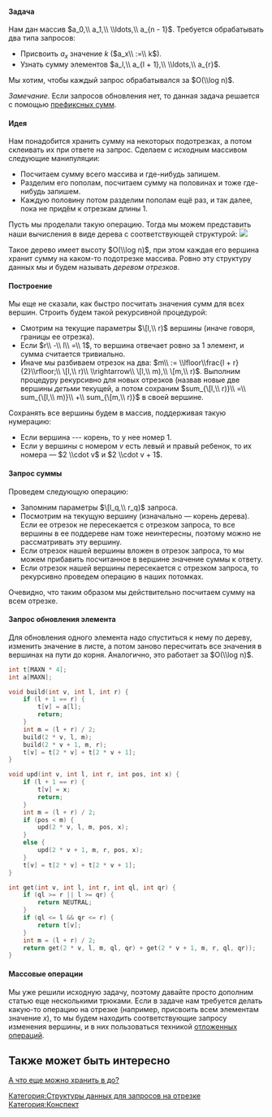 #### Задача

Нам дан массив $a_0,\\ a_1,\\ \\ldots,\\ a_{n - 1}$. Требуется
обрабатывать два типа запросов:

  - Присвоить $a_x$ значение $k$ ($a_x\\ :=\\ k$).
  - Узнать сумму элементов $a_l,\\ a_{l + 1},\\ \\ldots,\\ a_{r}$.

Мы хотим, чтобы каждый запрос обрабатывался за $O(\\log n)$.

<i>Замечание.</i> Если запросов обновления нет, то данная задача
решается с помощью [префиксных
сумм](Префиксные_суммы "wikilink").

#### Идея

Нам понадобится хранить сумму на некоторых подотрезках, а потом
склеивать их при ответе на запрос. Сделаем с исходным массивом
следующие манипуляции:

  - Посчитаем сумму всего массива и где-нибудь запишем.
  - Разделим его пополам, посчитаем сумму на половинах и тоже где-нибудь
    запишем.
  - Каждую половину потом разделим пополам ещё раз, и так далее, пока не
    придём к отрезкам длины 1.

Пусть мы проделали такую операцию. Тогда мы можем представить наши
вычисления в виде дерева с соответствующей структурой:
<img src="http://i.imgur.com/GGBmcEP.png">

Такое дерево имеет высоту $O(\\log n)$, при этом каждая его вершина
хранит сумму на каком-то подотрезке массива. Ровно эту структуру
данных мы и будем называть <i>деревом отрезков</i>.

#### Построение

Мы еще не сказали, как быстро посчитать значения сумм для всех вершин.
Строить будем такой рекурсивной процедурой:

  - Смотрим на текущие параметры $\[l,\\ r)$ вершины (иначе говоря,
    границы ее отрезка).
  - Если $r\\ -\\ l\\ =\\ 1$, то вершина отвечает ровно за 1 элемент, и
    сумма считается тривиально.
  - Иначе мы разбиваем отрезок на два: $m\\ := \\lfloor\\frac{l +
    r}{2}\\rfloor;\\ \[l,\\ r)\\ \\rightarrow\\ \[l,\\ m),\\ \[m,\\ r)$.
    Выполним процедуру рекурсивно для новых отрезков (назвав новые две
    вершины <i>детьми</i> текущей, а потом сохраним $sum_{\[l,\\
    r)}\\ =\\ sum_{\[l,\\ m)}\\ +\\ sum_{\[m,\\ r)}$ в своей вершине.

Сохранять все вершины будем в массив, поддерживая такую нумерацию:

  - Если вершина --- корень, то у нее номер 1.
  - Если у вершины с номером $v$ есть левый и правый ребенок, то их
    номера — $2 \\cdot v$ и $2 \\cdot v + 1$.

#### Запрос суммы

Проведем следующую операцию:

  - Запомним параметры $\[l_q,\\ r_q)$ запроса.
  - Посмотрим на текущую вершину (изначально — корень дерева). Если ее
    отрезок не пересекается с отрезком запроса, то все вершины в ее
    поддереве нам тоже неинтересны, поэтому можно не рассматривать
    эту вершину.
  - Если отрезок нашей вершины вложен в отрезок запроса, то мы можем
    прибавить посчитанное в вершине значение суммы к ответу.
  - Если отрезок нашей вершины пересекается с отрезком запроса, то
    рекурсивно проведем операцию в наших потомках.

Очевидно, что таким образом мы действительно посчитаем сумму на всем
отрезке.

#### Запрос обновления элемента

Для обновления одного элемента надо спуститься к нему по дереву,
изменить значение в листе, а потом заново пересчитать все
значения в вершинах на пути до корня. Аналогично, это работает за
$O(\\log n)$.

``` c++ numberLines
int t[MAXN * 4];
int a[MAXN];

void build(int v, int l, int r) {
    if (l + 1 == r) {
        t[v] = a[l];
        return;
    }
    int m = (l + r) / 2;
    build(2 * v, l, m);
    build(2 * v + 1, m, r);
    t[v] = t[2 * v] + t[2 * v + 1];
}

void upd(int v, int l, int r, int pos, int x) {
    if (l + 1 == r) {
        t[v] = x;
        return;
    }
    int m = (l + r) / 2;
    if (pos < m) {
        upd(2 * v, l, m, pos, x);
    }
    else {
        upd(2 * v + 1, m, r, pos, x);
    }
    t[v] = t[2 * v] + t[2 * v + 1];
}

int get(int v, int l, int r, int ql, int qr) {
    if (ql >= r || l >= qr) {
        return NEUTRAL;
    }
    if (ql <= l && qr <= r) {
        return t[v];
    }
    int m = (l + r) / 2;
    return get(2 * v, l, m, ql, qr) + get(2 * v + 1, m, r, ql, qr));
}
```

#### Массовые операции

Мы уже решили исходную задачу, поэтому давайте просто дополним статью
еще несколькими трюками. Если в задаче нам требуется делать какую-то
операцию на отрезке (например, присвоить всем элементам значение $x$),
то мы будем находить соответствующие запросу изменения вершины, и в них
пользоваться техникой [отложенных
операций](Отложенные_операции "wikilink").

## Также может быть интересно

[А что еще можно хранить в
до?](А_что_еще_можно_хранить_в_до? "wikilink")

[Категория:Структуры данных для запросов на
отрезке](Категория:Структуры_данных_для_запросов_на_отрезке "wikilink")
[Категория:Конспект](Категория:Конспект "wikilink")